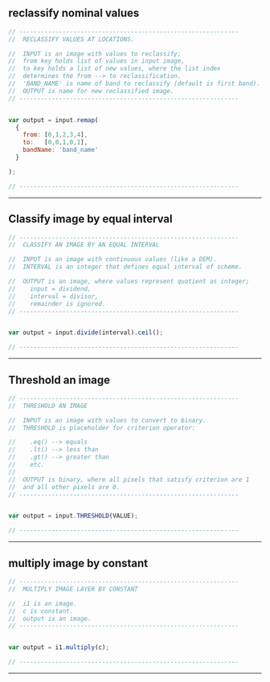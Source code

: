 ## reclassify nominal values  

```js
// -------------------------------------------------------------
//  RECLASSIFY VALUES AT LOCATIONS.

//  INPUT is an image with values to reclassify;
//  from key holds list of values in input image,
//  to key holds a list of new values, where the list index
//  determines the from --> to reclassification.
//  'BAND_NAME' is name of band to reclassify (default is first band).
//  OUTPUT is name for new reclassified image. 
// -------------------------------------------------------------
```

```js

var output = input.remap(
  {
    from: [0,1,2,3,4],
    to:   [0,0,1,0,1],
    bandName: 'band_name'
  }

); 

// -------------------------------------------------------------

```

---

## Classify image by equal interval  

```js
// -------------------------------------------------------------
//  CLASSIFY AN IMAGE BY AN EQUAL INTERVAL

//  INPUT is an image with continuous values (like a DEM).
//  INTERVAL is an integer that defines equal interval of scheme. 

//  OUTPUT is an image, where values represent quotient as integer;
//    input = dividend, 
//    interval = divisor,  
//    remainder is ignored.
// -------------------------------------------------------------
```

```js

var output = input.divide(interval).ceil();

// -------------------------------------------------------------

```

---

## Threshold an image

```js
// -------------------------------------------------------------
//  THRESHOLD AN IMAGE

//  INPUT is an image with values to convert to binary.
//  THRESHOLD is placeholder for criterion operator:

//    .eq() --> equals
//    .lt() --> less than 
//    .gt() --> greater than
//    etc. 
//
//  OUTPUT is binary, where all pixels that satisfy criterion are 1
//  and all other pixels are 0. 
// -------------------------------------------------------------
```

```js

var output = input.THRESHOLD(VALUE); 

// -------------------------------------------------------------

```

---   

## multiply image by constant    

```js
// -------------------------------------------------------------
//  MULTIPLY IMAGE LAYER BY CONSTANT

//  i1 is an image.
//  c is constant.
//  output is an image.
// -------------------------------------------------------------
```

```js

var output = i1.multiply(c);

// -------------------------------------------------------------

```

---  


[local-reclass]: ../methods/local-one-layer.md#reclassify-nominal-values  
[local-multiply-constant]: ../methods/local-one-layer.md#multiply-image-by-constant
[local-classify-intervals]: ../methods/local-one-layer.md#classify-image-by-equal-interval  